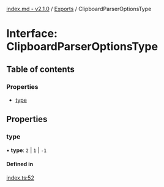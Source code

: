 [index.md - v2.1.0](../README.md) / [Exports](../modules.md) / ClipboardParserOptionsType

# Interface: ClipboardParserOptionsType

## Table of contents

### Properties

-   [type](ClipboardParserOptionsType.md#type)

## Properties

### type

• **type**: `2` \| `1` \| `-1`

#### Defined in

[index.ts:52](https://github.com/saqqdy/clipboard-parser/blob/ebe9f96/src/index.ts#L52)
